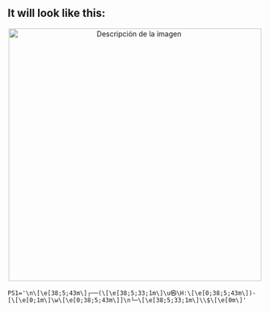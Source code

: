 
## It will look like this:
<p align="center"> 

  <img src="https://github.com/user-attachments/assets/a88b18f3-809f-4bf7-9777-01e01e83b60c" alt="Descripción de la imagen" width="500"/>
</p>

  ```
  PS1='\n\[\e[38;5;43m\]┌──(\[\e[38;5;33;1m\]\u㉿\H:\[\e[0;38;5;43m\])-[\[\e[0;1m\]\w\[\e[0;38;5;43m\]]\n└─\[\e[38;5;33;1m\]\\$\[\e[0m\]'

```

